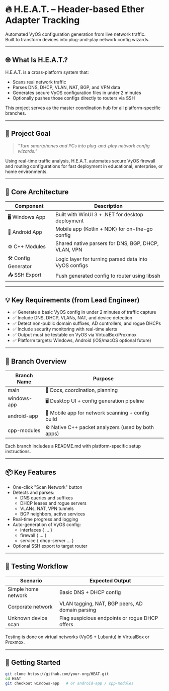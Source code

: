 # 🔥 H.E.A.T. – Header-based Ether Adapter Tracking

Automated VyOS configuration generation from live network traffic.  
Built to transform devices into plug-and-play network config wizards.

---

## 🌐 What Is H.E.A.T.?

H.E.A.T. is a cross-platform system that:
- Scans real network traffic
- Parses DNS, DHCP, VLAN, NAT, BGP, and VPN data
- Generates secure VyOS configuration files in under 2 minutes
- Optionally pushes those configs directly to routers via SSH

This project serves as the master coordination hub for all platform-specific branches.

---

## 🎯 Project Goal

> _“Turn smartphones and PCs into plug-and-play network config wizards.”_

Using real-time traffic analysis, H.E.A.T. automates secure VyOS firewall and routing configurations for fast deployment in educational, enterprise, or home environments.

---

## 🧱 Core Architecture

| Component           | Description                                           |
|--------------------|-------------------------------------------------------|
| 🖥 Windows App      | Built with WinUI 3 + .NET for desktop deployment      |
| 📱 Android App      | Mobile app (Kotlin + NDK) for on-the-go config        |
| ⚙️ C++ Modules       | Shared native parsers for DNS, BGP, DHCP, VLAN, VPN   |
| 🛠 Config Generator  | Logic layer for turning parsed data into VyOS configs |
| 📤 SSH Export       | Push generated config to router using libssh          |

---

## 💡 Key Requirements (from Lead Engineer)

- ✅ Generate a basic VyOS config in under 2 minutes of traffic capture
- ✅ Include DNS, DHCP, VLANs, NAT, and device detection
- ✅ Detect non-public domain suffixes, AD controllers, and rogue DHCPs
- ✅ Include security monitoring with real-time alerts
- ✅ Output must be testable on VyOS via VirtualBox/Proxmox
- ✅ Platform targets: Windows, Android (iOS/macOS optional future)

---

## 🔀 Branch Overview

| Branch Name     | Purpose                                            |
|-----------------|----------------------------------------------------|
| main          | 📘 Docs, coordination, planning                     |
| windows-app   | 🖥 Desktop UI + config generation pipeline           |
| android-app   | 📱 Mobile app for network scanning + config build   |
| cpp-modules   | ⚙️ Native C++ packet analyzers (used by both apps)  |

Each branch includes a README.md with platform-specific setup instructions.

---

## 📦 Key Features

- One-click "Scan Network" button
- Detects and parses:
  - DNS queries and suffixes
  - DHCP leases and rogue servers
  - VLANs, NAT, VPN tunnels
  - BGP neighbors, active services
- Real-time progress and logging
- Auto-generation of VyOS config:
  - interfaces { ... }
  - firewall { ... }
  - service { dhcp-server ... }
- Optional SSH export to target router

---

## 🧪 Testing Workflow

| Scenario              | Expected Output                                  |
|-----------------------|--------------------------------------------------|
| Simple home network   | Basic DNS + DHCP config                          |
| Corporate network     | VLAN tagging, NAT, BGP peers, AD domain parsing  |
| Unknown device scan   | Flag suspicious endpoints or rogue DHCP offers   |

Testing is done on virtual networks (VyOS + Lubuntu) in VirtualBox or Proxmox.

---

## 🚀 Getting Started

```bash
git clone https://github.com/your-org/HEAT.git
cd HEAT
git checkout windows-app   # or android-app / cpp-modules

